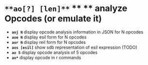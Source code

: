 <!-- TITLE: ao -->

#  `**ao[?] [len]**` ** ** analyze Opcodes (or emulate it)

- **`aoj N`** display opcode analysis information in JSON for N opcodes
- **`aoe N`** display esil form for N opcodes
- **`aor N`** display reil form for N opcodes
- **`aos [esil]`** show sdb representation of esil expression (TODO)
- **`ao 5`** display opcode analysis of 5 opcodes
- **`ao*`** display opcode in r commands

<p hidden>aoj aoe aor aos ao ao*</p>